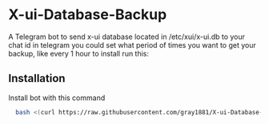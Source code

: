 # X-ui-Database-Backup

A Telegram bot to send x-ui database located in /etc/xui/x-ui.db to your chat id in telegram
you could set what period of times you want to get your backup, like every 1 hour
to install run this:

## Installation

Install bot with this command

```bash
  bash <(curl https://raw.githubusercontent.com/gray1881/X-ui-Database-Backup/master/install.sh)
```
    
